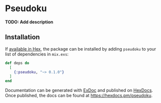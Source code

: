 # Pseudoku

**TODO: Add description**

## Installation

If [available in Hex](https://hex.pm/docs/publish), the package can be installed
by adding `pseudoku` to your list of dependencies in `mix.exs`:

```elixir
def deps do
  [
    {:pseudoku, "~> 0.1.0"}
  ]
end
```

Documentation can be generated with [ExDoc](https://github.com/elixir-lang/ex_doc)
and published on [HexDocs](https://hexdocs.pm). Once published, the docs can
be found at <https://hexdocs.pm/pseudoku>.

